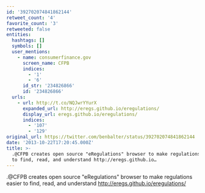 ```yaml
---
id: '392702074841862144'
retweet_count: '4'
favorite_count: '3'
retweeted: false
entities:
  hashtags: []
  symbols: []
  user_mentions:
    - name: consumerfinance.gov
      screen_name: CFPB
      indices:
        - '1'
        - '6'
      id_str: '234826866'
      id: '234826866'
  urls:
    - url: http://t.co/NQJwrYYurX
      expanded_url: http://eregs.github.io/eregulations/
      display_url: eregs.github.io/eregulations/
      indices:
        - '107'
        - '129'
original_url: https://twitter.com/benbalter/status/392702074841862144
date: '2013-10-22T17:20:45.000Z'
title: >-
  .@CFPB creates open source "eRegulations" browser to make regulations easier
  to find, read, and understand http://eregs.github.io…
---
```


.@CFPB creates open source "eRegulations" browser to make regulations easier to find, read, and understand http://eregs.github.io/eregulations/
